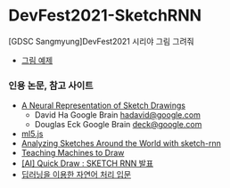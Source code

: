 # DevFest2021-SketchRNN
[GDSC Sangmyung]DevFest2021 시리야 그림 그려줘

- [그림 예제](https://github.com/dsc-sangmyung/DevFest2021-SketchRNN/blob/main/models.js)


### 인용 논문, 참고 사이트

- [A Neural Representation of Sketch Drawings](https://arxiv.org/abs/1704.03477)
  - David Ha Google Brain hadavid@google.com
  - Douglas Eck Google Brain deck@google.com
- [ml5.js](https://github.com/ml5js/ml5-library)
- [Analyzing Sketches Around the World with sketch-rnn](https://medium.com/analytics-vidhya/analyzing-sketches-around-the-world-with-sketch-rnn-c6cbe9b5ac80)
- [Teaching Machines to Draw](https://ai.googleblog.com/2017/04/teaching-machines-to-draw.html)
- [[AI] Quick Draw : SKETCH RNN 발표](https://gyu0portfoliocom.tistory.com/23?category=436958)
- [딥러닝을 이용한 자연어 처리 입문](https://wikidocs.net/22886)
